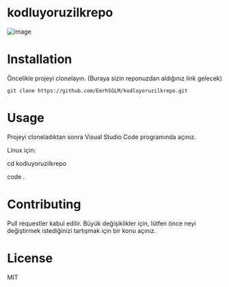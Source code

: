# kodluyoruzilkrepo

![image](https://user-images.githubusercontent.com/93257346/156168845-150b0572-a0c0-430a-bd9a-a81ec2b129bb.png)

# Installation

Öncelikle projeyi clonelayın. (Buraya sizin reponuzdan aldığınız link gelecek)

```
git clone https://github.com/EmrhSGLM/kodluyoruzilkrepo.git
```

# Usage

Projeyi cloneladıktan sonra Visual Studio Code programında açınız.

Linux için:

cd kodluyoruzilkrepo

code .

# Contributing

Pull requestler kabul edilir. Büyük değişiklikler için, lütfen önce neyi değiştirmek istediğinizi tartışmak için bir konu açınız.

# License

MIT
